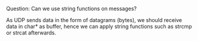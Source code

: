 Question: Can we use string functions on messages?

As UDP sends data in the form of datagrams (bytes), we should receive data in char* as buffer, hence we can apply string functions such as strcmp or strcat afterwards.